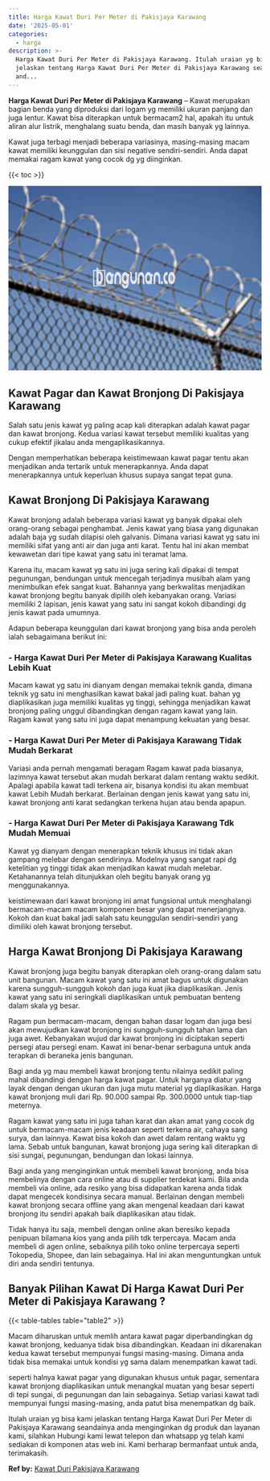 ```yaml
---
title: Harga Kawat Duri Per Meter di Pakisjaya Karawang
date: '2025-05-01'
categories:
  - harga
description: >-
  Harga Kawat Duri Per Meter di Pakisjaya Karawang. Itulah uraian yg bisa kami
  jelaskan tentang Harga Kawat Duri Per Meter di Pakisjaya Karawang seandainya
  and...
---
```


**Harga Kawat Duri Per Meter di Pakisjaya Karawang** – Kawat merupakan bagian benda yang diproduksi dari logam yg memiliki ukuran panjang dan juga lentur. Kawat bisa diterapkan untuk bermacam2 hal, apakah itu untuk aliran alur listrik, menghalang suatu benda, dan masih banyak yg lainnya.

Kawat juga terbagi menjadi beberapa variasinya, masing-masing macam kawat memiliki keunggulan dan sisi negative sendiri-sendiri. Anda dapat memakai ragam kawat yang cocok dg yg diinginkan.

{{< toc >}}

![Harga Kawat Duri Per Meter di Pakisjaya Karawang](/images/jual-kawat-murah31.png)

## Kawat Pagar dan Kawat Bronjong Di Pakisjaya Karawang

Salah satu jenis kawat yg paling acap kali diterapkan adalah kawat pagar dan kawat bronjong. Kedua variasi kawat tersebut memiliki kualitas yang cukup efektif jikalau anda mengaplikasikannya.

Dengan memperhatikan beberapa keistimewaan kawat pagar tentu akan menjadikan anda tertarik untuk menerapkannya. Anda dapat menerapkannya untuk keperluan khusus supaya sangat tepat guna.

## Kawat Bronjong Di Pakisjaya Karawang

Kawat bronjong adalah beberapa variasi kawat yg banyak dipakai oleh orang-orang sebagai penghambat. Jenis kawat yang biasa yang digunakan adalah baja yg sudah dilapisi oleh galvanis. Dimana variasi kawat yg satu ini memiliki sifat yang anti air dan juga anti karat. Tentu hal ini akan membat kewawetan dari tipe kawat yang satu ini teramat lama.

Karena itu, macam kawat yg satu ini juga sering kali dipakai di tempat pegunungan, bendungan untuk mencegah terjadinya musibah alam yang menimbulkan efek sangat kuat. Bahannya yang berkwalitas menjadikan kawat bronjong begitu banyak dipilih oleh kebanyakan orang. Variasi memiliki 2 lapisan, jenis kawat yang satu ini sangat kokoh dibandingi dg jenis kawat pada umumnya.

Adapun beberapa keunggulan dari kawat bronjong yang bisa anda peroleh ialah sebagaimana berikut ini:

### \- Harga Kawat Duri Per Meter di Pakisjaya Karawang Kualitas Lebih Kuat

Macam kawat yg satu ini dianyam dengan memakai teknik ganda, dimana teknik yg satu ini menghasilkan kawat bakal jadi paling kuat. bahan yg diaplikasikan juga memiliki kualitas yg tinggi, sehingga menjadikan kawat bronjong paling unggul dibandingkan dengan ragam kawat yang lain. Ragam kawat yang satu ini juga dapat menampung kekuatan yang besar.

### \- Harga Kawat Duri Per Meter di Pakisjaya Karawang Tidak Mudah Berkarat

Variasi anda pernah mengamati beragam Ragam kawat pada biasanya, lazimnya kawat tersebut akan mudah berkarat dalam rentang waktu sedikit. Apalagi apabila kawat tadi terkena air, bisanya kondisi itu akan membuat kawat Lebih Mudah berkarat. Berlainan dengan jenis kawat yang satu ini, kawat bronjong anti karat sedangkan terkena hujan atau benda apapun.

### \- Harga Kawat Duri Per Meter di Pakisjaya Karawang Tdk Mudah Memuai

Kawat yg dianyam dengan menerapkan teknik khusus ini tidak akan gampang melebar dengan sendirinya. Modelnya yang sangat rapi dg ketelitian yg tinggi tidak akan menjadikan kawat mudah melebar. Ketahanannya telah ditunjukkan oleh begitu banyak orang yg menggunakannya.

keistimewaan dari kawat bronjong ini amat fungsional untuk menghalangi bermacam-macam macam komponen besar yang dapat menerjangnya. Kokoh dan kuat bakal jadi salah satu keunggulan sendiri-sendiri yang dimiliki oleh kawat bronjong tersebut.

## Harga Kawat Bronjong Di Pakisjaya Karawang

Kawat bronjong juga begitu banyak diterapkan oleh orang-orang dalam satu unit bangunan. Macam kawat yang satu ini amat bagus untuk digunakan karena sungguh-sungguh kokoh dan juga kuat jika diaplikasikan. Jenis kawat yang satu ini seringkali diaplikasikan untuk pembuatan benteng dalam skala yg besar.

Ragam pun bermacam-macam, dengan bahan dasar logam dan juga besi akan mewujudkan kawat bronjong ini sungguh-sungguh tahan lama dan juga awet. Kebanyakan wujud dar kawat bronjong ini diciptakan seperti persegi atau persegi enam. Kawat ini benar-benar serbaguna untuk anda terapkan di beraneka jenis bangunan.

Bagi anda yg mau membeli kawat bronjong tentu nilainya sedikit paling mahal dibandingi dengan harga kawat pagar. Untuk harganya diatur yang layak dengan dengan ukuran dan juga mutu material yg diaplikasikan. Harga kawat bronjong muli dari Rp. 90.000 sampai Rp. 300.0000 untuk tiap-tiap meternya.

Ragam kawat yang satu ini juga tahan karat dan akan amat yang cocok dg untuk bermacam-macam jenis keadaan seperti terkena air, cahaya sang surya, dan lainnya. Kawat bisa kokoh dan awet dalam rentang waktu yg lama. Sebab untuk bangunan, kawat bronjong juga sering kali diterapkan di sisi sungai, pegunungan, bendungan dan lokasi lainnya.

Bagi anda yang menginginkan untuk membeli kawat bronjong, anda bisa membelinya dengan cara online atau di supplier terdekat kami. Bila anda membeli via online, ada resiko yang bisa didapatkan karena anda tidak dapat mengecek kondisinya secara manual. Berlainan dengan membeli kawat bronjong secara offline yang akan mengenal keadaan dari kawat bronjong itu sendiri apakah baik diaplikasikan atau tidak.

Tidak hanya itu saja, membeli dengan online akan beresiko kepada penipuan bilamana kios yang anda pilih tdk terpercaya. Macam anda membeli di agen online, sebaiknya pilih toko online terpercaya seperti Tokopedia, Shopee, dan lain sebagainya. Hal ini akan menguntungkan untuk diri anda sendiri tentunya.

## Banyak Pilihan Kawat Di Harga Kawat Duri Per Meter di Pakisjaya Karawang ?

{{< table-tables table="table2" >}}

Macam diharuskan untuk memlih antara kawat pagar diperbandingkan dg kawat bronjong, keduanya tidak bisa dibandingkan. Keadaan ini dikarenakan kedua kawat tersebut mempunyai fungsi masing-masing. Dimana anda tidak bisa memakai untuk kondisi yg sama dalam menempatkan kawat tadi.

seperti halnya kawat pagar yang digunakan khusus untuk pagar, sementara kawat bronjong diaplikasikan untuk menangkal muatan yang besar seperti di tepi sungai, di pegunungan dan lain sebagainya. Setiap variasi kawat tadi mempunyai fungsi masing-masing, anda patut bisa menempatkan dg baik.

Itulah uraian yg bisa kami jelaskan tentang Harga Kawat Duri Per Meter di Pakisjaya Karawang seandainya anda menginginkan dg produk dan layanan kami, silahkan Hubungi kami lewat telepon dan whatsapp yg telah kami sediakan di komponen atas web ini. Kami berharap bermanfaat untuk anda, terimakasih.

**Ref by:** [Kawat Duri Pakisjaya Karawang](https://id.wikipedia.org/wiki/Kawat)
